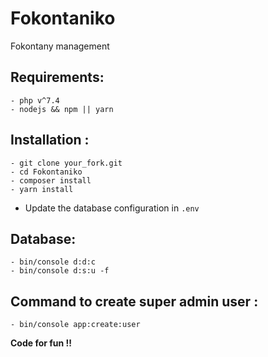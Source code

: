 # Fokontaniko

Fokontany management

## Requirements:

```
- php v^7.4
- nodejs && npm || yarn
```

## Installation :

```
- git clone your_fork.git
- cd Fokontaniko 
- composer install
- yarn install
```

- Update the database configuration in `.env`

## Database:

```
- bin/console d:d:c
- bin/console d:s:u -f
```

## Command to create super admin user :

`- bin/console app:create:user`



**Code for fun !!**
